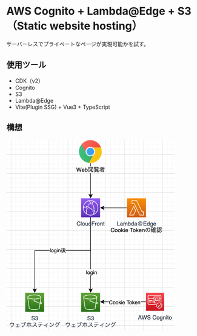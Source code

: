 # AWS Cognito + Lambda@Edge + S3（Static website hosting）

サーバーレスでプライベートなページが実現可能かを試す。

## 使用ツール

 - CDK（v2）
  - Cognito
  - S3
  - Lambda@Edge
 - Vite(Plugin SSG) + Vue3 + TypeScript

## 構想

<img src="./cognito-lambda_edge.png">

